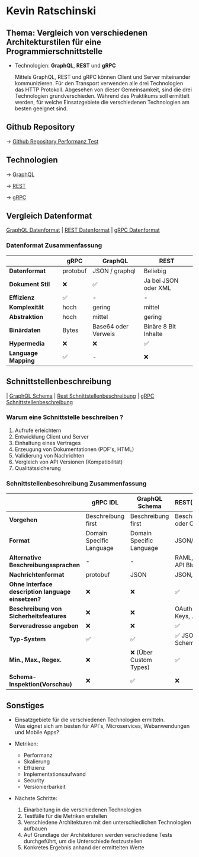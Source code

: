 # Kevin Ratschinski

## Thema: Vergleich von verschiedenen Architekturstilen für eine Programmierschnittstelle

- Technologien: **GraphQL**, **REST** und **gRPC**

  Mittels GraphQL, REST und gRPC können Client und Server miteinander kommunizieren. Für den Transport verwenden alle drei Technologien das HTTP Protokoll. Abgesehen von dieser Gemeinsamkeit, sind die drei Technologien grundverschieden. Während des Praktikums soll ermittelt werden, für welche Einsatzgebiete die verschiedenen Technologien am besten geeignet sind.

## Github Repository

&#8594; [Github Repository Performanz Test](https://github.com/Kevin-Ratschinski/rest-graphql-grpc)

## Technologien

&#8594; [GraphQL](/praktikum/ratschinski/graphql)

&#8594; [REST](/praktikum/ratschinski/rest)

&#8594; [gRPC](/praktikum/ratschinski/grpc)

## Vergleich Datenformat

[GraphQL Datenformat](/praktikum/ratschinski/graphql#datenformat) | [REST Datenformat](/praktikum/ratschinski/rest#datenformat) | [gRPC Datenformat](/praktikum/ratschinski/grpc#datenformat)

### Datenformat Zusammenfassung

|                      | gRPC     | GraphQL             | REST                 |
| -------------------- | -------- | ------------------- | -------------------- |
| **Datenformat**      | protobuf | JSON / graphql      | Beliebig             |
| **Dokument Stil**    | ❌       | ✅                  | Ja bei JSON oder XML |
| **Effizienz**        | ✅       | -                   | -                    |
| **Komplexität**      | hoch     | gering              | mittel               |
| **Abstraktion**      | hoch     | mittel              | gering               |
| **Binärdaten**       | Bytes    | Base64 oder Verweis | Binäre 8 Bit Inhalte |
| **Hypermedia**       | ❌       | ❌                  | ✅                   |
| **Language Mapping** | ✅       | -                   | ❌                   |

## Schnittstellenbeschreibung

| [GraphQL Schema](/praktikum/ratschinski/graphql#schnittstellenbeschreibung) | [Rest Schnittstellenbeschreibung](/praktikum/ratschinski/rest#schnittstellenbeschreibung) | [gRPC Schnittstellenbeschreibung](/praktikum/ratschinski/grpc#schnittstellenbeschreibung)

### Warum eine Schnittstelle beschreiben ?

1. Aufrufe erleichtern
2. Entwicklung Client und Server
3. Einhaltung eines Vertrages
4. Erzeugung von Dokumentationen (PDF's, HTML)
5. Validierung von Nachrichten
6. Vergleich von API Versionen (Kompatibilität)
7. Qualitätssicherung

### Schnittstellenbeschreibung Zusammenfassung

|                                                    | gRPC IDL                 | GraphQL Schema           | REST(OpenAPI)                  |
| -------------------------------------------------- | ------------------------ | ------------------------ | ------------------------------ |
| **Vorgehen**                                       | Beschreibung first       | Beschreibung first       | Beschreibung oder Code first   |
| **Format**                                         | Domain Specific Language | Domain Specific Language | JSON/YAML                      |
| **Alternative Beschreibungssprachen**              | -                        | -                        | RAML, WADL, API Blueprint, ... |
| **Nachrichtenformat**                              | protobuf                 | JSON                     | JSON, XML, ...                 |
| **Ohne Interface description language einsetzen?** | ❌                       | ❌                       | ✅                             |
| **Beschreibung von Sicherheitsfeatures**           | ❌                       | ❌                       | OAuth2, API Keys, ...          |
| **Serveradresse angeben**                          | ❌                       | ❌                       | ✅                             |
| **Typ-System**                                     | ✅                       | ✅                       | ✅ JSON Schema                 |
| **Min., Max., Regex.**                             | ❌                       | ❌ (Über Custom Types)   | ✅                             |
| **Schema-Inspektion(Vorschau)**                    | ❌                       | ✅                       | ❌                             |

## Sonstiges

- Einsatzgebiete für die verschiedenen Technologien ermitteln.  
   Was eignet sich am besten für API`s, Microservices, Webanwendungen und Mobile Apps?

- Metriken:

  - Performanz
  - Skalierung
  - Effizienz
  - Implementationsaufwand
  - Security
  - Versionierbarkeit

- Nächste Schritte:

  1. Einarbeitung in die verschiedenen Technologien
  2. Testfälle für die Metriken erstellen
  3. Verschiedene Architekturen mit den unterschiedlichen Technologien aufbauen
  4. Auf Grundlage der Architekturen werden verschiedene Tests durchgeführt, um die Unterschiede festzustellen
  5. Konkretes Ergebnis anhand der ermittelten Werte
